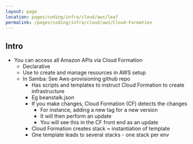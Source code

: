 ```yaml
---
layout: page
location: pages/coding/infra/cloud/aws/leaf
permalink: /pages/coding/infra/cloud/aws/Cloud-Formation
---
```

## Intro

  - You can access all Amazon APIs via Cloud Formation
      - Declarative
      - Use to create and manage resources in AWS setup
      - In Samba: See Aws-provisioning github repo
          - Has scripts and templates to instruct Cloud Formation to
            create infrastructure
          - Eg beanstalk.json
          - If you make changes, Cloud Formation (CF) detects the
            changes
              - For instance, adding a new tag for a new version
              - It will then perform an update
              - You will see this in the CF front end as an update
          - Cloud Formation creates stack = instantiation of template
          - One template leads to several stacks - one stack per env
